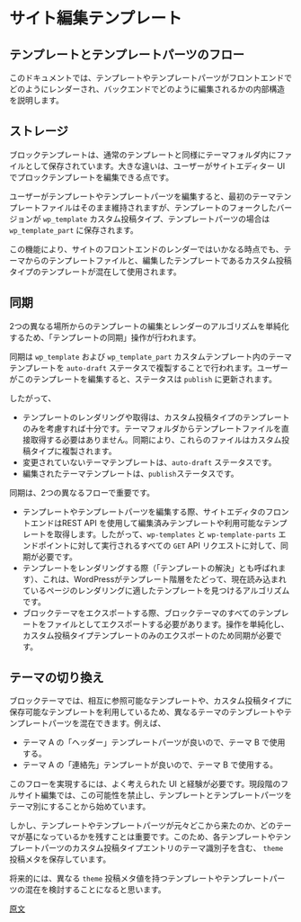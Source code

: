 <!--
# Site Editing Templates
 -->
# サイト編集テンプレート

<!--
## Template and template part flows
 -->
## テンプレートとテンプレートパーツのフロー

<!--
This document will explain the internals of how templates and templates parts are rendered in the frontend and edited in the backend.
 -->
このドキュメントでは、テンプレートやテンプレートパーツがフロントエンドでどのようにレンダーされ、バックエンドでどのように編集されるかの内部構造を説明します。

<!--
## Storage
 -->
## ストレージ

<!--
Just like the regular templates, the block templates live initially as files in the theme folder but the main difference is that the user can edit these templates in the UI in the Site Editor.
 -->
ブロックテンプレートは、通常のテンプレートと同様にテーマフォルダ内にファイルとして保存されています。大きな違いは、ユーザーがサイトエディター UI でプロックテンプレートを編集できる点です。

<!--
When a user edits a template (or template-part), the initial theme template file is kept as is but a forked version of the template is saved to the `wp_template` custom post type (or `wp_template_part` for template parts).
 -->
ユーザーがテンプレートやテンプレートパーツを編集すると、最初のテーマテンプレートファイルはそのまま維持されますが、テンプレートのフォークしたバージョンが `wp_template` カスタム投稿タイプ、テンプレートパーツの場合は `wp_template_part` に保存されます。

<!--
These capabilities mean that at any point in time, a mix of template files (from the theme) and CPT templates (the edited templates) are used to render the frontend of the site.
 -->
この機能により、サイトのフロントエンドのレンダーではいかなる時点でも、テーマからのテンプレートファイルと、編集したテンプレートであるカスタム投稿タイプのテンプレートが混在して使用されます。

<!--
## Synchronization
 -->
## 同期

<!--
In order to simplify the algorithm used to edit and render the templates from two different places, we performed an operation called "template synchronization".
 -->
2つの異なる場所からのテンプレートの編集とレンダーのアルゴリズムを単純化するため、「テンプレートの同期」操作が行われます。

<!--
The synchronization consists of duplicating the theme templates in the `wp_template` (and `wp_template_part`) custom templates with an `auto-draft` status. When a user edits these templates, the status is updated to `publish`.
 -->
同期は `wp_template` および `wp_template_part` カスタムテンプレート内のテーマテンプレートを `auto-draft` ステータスで複製することで行われます。ユーザーがこのテンプレートを編集すると、ステータスは `publish` に更新されます。

<!--
This means:
 -->
したがって、

<!--
-   The rendering/fetching of templates only need to consider the custom post type templates. It is not necessary to fetch the template files from the theme folder directly. The synchronization will ensure these are duplicated in the CPT.
-   Untouched theme templates have the `auto-draft` status.
-   Edited theme templates have the `publish` status.
 -->
-   テンプレートのレンダリングや取得は、カスタム投稿タイプのテンプレートのみを考慮すれば十分です。テーマフォルダからテンプレートファイルを直接取得する必要はありません。同期により、これらのファイルはカスタム投稿タイプに複製されます。
-   変更されていないテーマテンプレートは、`auto-draft` ステータスです。
-   編集されたテーマテンプレートは、`publish`ステータスです。

<!--
The synchronization is important for two different flows:
 -->
同期は、2つの異なるフローで重要です。

<!--
-   When editing the template and template parts, the site editor frontend fetches the edited and available templates through the REST API. This means that for all `GET` API requests performed to the `wp-templates` and `wp-template-parts` endpoint synchronization is required.
-   When rendering a template (sometimes referred to as "resolving a template"): this is the algorithm that WordPress follows to traverse the template hierarchy and find the right template to render for the current page being loaded.
-   When exporting a block theme, we need to export all its templates back as files. The synchronization is required to simplify the operation and only export the CPT templates.
 -->
-   テンプレートやテンプレートパーツを編集する際、サイトエディタのフロントエンドはREST API を使用して編集済みテンプレートや利用可能なテンプレートを取得します。したがって、`wp-templates` と `wp-template-parts` エンドポイントに対して実行されるすべての `GET` API リクエストに対して、同期が必要です。
-   テンプレートをレンダリングする際（「テンプレートの解決」とも呼ばれます）、これは、WordPressがテンプレート階層をたどって、現在読み込まれているページのレンダリングに適したテンプレートを見つけるアルゴリズムです。
-   ブロックテーマをエクスポートする際、ブロックテーマのすべてのテンプレートをファイルとしてエクスポートする必要があります。操作を単純化し、カスタム投稿タイプテンプレートのみのエクスポートのため同期が必要です。

<!--
## Switching themes
 -->
## テーマの切り換え

<!--
Since block themes make use of templates that can refer to each other and that can be saved to a custom post type, it becomes possible to mix templates and template parts from different themes. For example:
 -->
ブロックテーマでは、相互に参照可能なテンプレートや、カスタム投稿タイプに保存可能なテンプレートを利用しているため、異なるテーマのテンプレートやテンプレートパーツを混在できます。例えば、

<!--
-   A user might like the "header" template part of theme A and would like to use it in theme B.
-   A user might like the "contact" template from theme A and would like to use it in theme B.
 -->
-   テーマ A の「ヘッダー」テンプレートパーツが良いので、テーマ B で使用する。
-   テーマ A の「連絡先」テンプレートが良いので、テーマ B で使用する。

<!--
Enabling these flows will require well thought UIs and experience. For the current phase of Full-site editing, we're starting by forbidding these possibilities and making template and template-parts theme specific.
 -->
このフローを実現するには、よく考えられた UI と経験が必要です。現段階のフルサイト編集では、この可能性を禁止し、テンプレートとテンプレートパーツをテーマ別にすることから始めています。

<!--
That said, it is still important to keep track of where the template and template part come from initially. From which theme, it's based. We do so by saving a `theme` post meta containing the theme identifier for each template and template part CPT entry.
 -->
しかし、テンプレートやテンプレートパーツが元々どこから来たのか、どのテーマが基になっているかを残すことは重要です。このため、各テンプレートやテンプレートパーツのカスタム投稿タイプエントリのテーマ識別子を含む、 `theme` 投稿メタを保存しています。

<!--
In the future, we might consider allowing the user to mix template and template parts with different `theme` post meta values.
 -->
将来的には、異なる `theme` 投稿メタ値を持つテンプレートやテンプレートパーツの混在を検討することになると思います。

[原文](https://github.com/WordPress/gutenberg/blob/trunk/docs/explanations/architecture/full-site-editing-templates.md)
